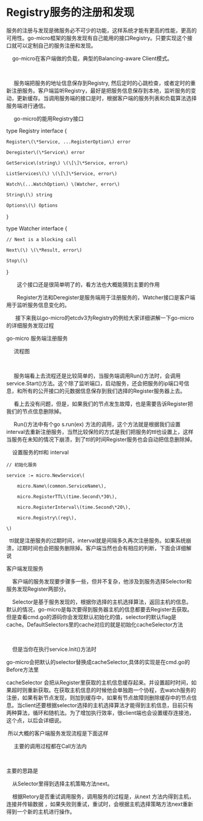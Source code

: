 # Registry服务的注册和发现

服务的注册与发现是微服务必不可少的功能，这样系统才能有更高的性能，更高的可用性。go-micro框架的服务发现有自己能用的接口Registry。只要实现这个接口就可以定制自己的服务注册和发现。



    go-micro在客户端做的负载，典型的Balancing-aware Client模式。



     



     服务端把服务的地址信息保存到Registry, 然后定时的心跳检查，或者定时的重新注册服务。客户端监听Registry，最好是把服务信息保存到本地，监听服务的变动，更新缓存。当调用服务端的接口是时，根据客户端的服务列表和负载算法选择服务端进行通信。



     go-micro的能用Registry接口



type Registry interface {

    Register\(\*Service, ...RegisterOption\) error

    Deregister\(\*Service\) error

    GetService\(string\) \(\[\]\*Service, error\)

    ListServices\(\) \(\[\]\*Service, error\)

    Watch\(...WatchOption\) \(Watcher, error\)

    String\(\) string

    Options\(\) Options

}

 

type Watcher interface {

    // Next is a blocking call

    Next\(\) \(\*Result, error\)

    Stop\(\)

}

　　这个接口还是很简单明了的，看方法也大概能猜到主要的作用



　　Register方法和Deregister是服务端用于注册服务的，Watcher接口是客户端用于监听服务信息变化的。



      接下来我以go-micro的etcdv3为Registry的例给大家详细讲解一下go-micro的详细服务发现过程



go-micro 服务端注册服务

     流程图







     



     服务端看上去流程还是比较简单的，当服务端调用Run\(\)方法时，会调用service.Start\(\)方法。这个除了监听端口，启动服务，还会把服务的ip端口号信息，和所有的公开接口的元数据信息保存到我们选择的Register服务器上去。



     看上去没有问题，但是，如果我们的节点发生故障，也是需要告诉Register把我们的节点信息删除掉。



     Run\(\)方法中有个go s.run\(ex\) 方法的调用，这个方法就是根据我们设置interval去重新注册服务，当然比较保险的方式是我们把服务的ttl也设置上，这样当服务在未知的情况下崩溃，到了ttl的时间Register服务也会自动把信息删除掉。







    设置服务的ttl和 interval



    // 初始化服务

    service := micro.NewService\(

        micro.Name\(common.ServiceName\),

        micro.RegisterTTL\(time.Second\*30\),

        micro.RegisterInterval\(time.Second\*20\),

        micro.Registry\(reg\),

    \)

  ttl就是注册服务的过期时间，interval就是间隔多久再次注册服务。如果系统崩溃，过期时间也会把服务删除掉。客户端当然也会有相应的判断，下面会详细解说 



客户端发现服务

    客户端的服务发现要步骤多一些，但并不复杂，他涉及到服务选择Selector和服务发现Register两部分。



    Selector是基于服务发现的，根据你选择的主机选择算法，返回主机的信息。默认的情况，go-micro是每次要得到服务器主机的信息都要去Register去获取。但是查看cmd.go的源码你会发现默认初始化的值，selector的默认flag是cache。DefaultSelectors里的cache对应的就是初始化cacheSelector方法







 



    但是当你在执行service.Init\(\)方法时







go-micro会把默认的selector替换成cacheSelector,具体的实现是在cmd.go的Before方法里







cacheSelector 会把从Register里获取的主机信息缓存起来。并设置超时时间，如果超时则重新获取。在获取主机信息的时候他会单独跑一个协程，去watch服务的注册，如果有新节点发现，则加到缓存中，如果有节点故障则删除缓存中的节点信息。当client还要根据selector选择的主机选择算法才能得到主机信息，目前只有两种算法，循环和随机法。为了增加执行效率，很client端也会设置缓存连接池，这个点，以后会详细说。



 所以大概的客户端服务发现流程是下面这样







     主要的调用过程都在Call方法内







 



主要的思路是



    从Selector里得到选择主机策略方法next。



    根据Retory是否重试调用服务，调用服务的过程是，从next 方法内得到主机，连接并传输数据 ，如果失败则重试，重试时，会根据主机选择策略方法next重新得到一个新的主机进行操作。



